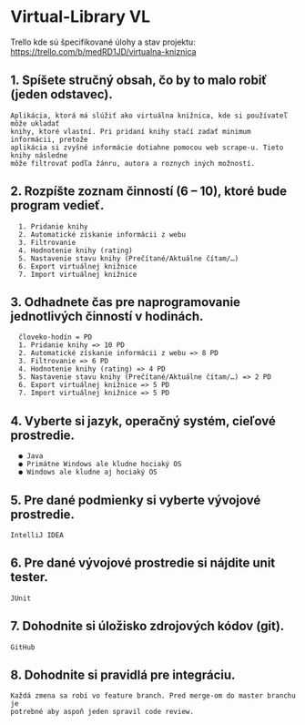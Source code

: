 # Virtual-Library VL
Trello kde sú špecifikované úlohy a stav projektu: https://trello.com/b/medRD1JD/virtualna-kniznica

## 1. Spíšete stručný obsah, čo by to malo robiť (jeden odstavec).
    Aplikácia, ktorá má slúžiť ako virtuálna knižnica, kde si používateľ môže ukladať
    knihy, ktoré vlastní. Pri pridaní knihy stačí zadať minimum informácii, pretože
    aplikácia si zvyšné informácie dotiahne pomocou web scrape-u. Tieto knihy následne
    môže filtrovať podľa žánru, autora a roznych iných možností.
    
## 2. Rozpíšte zoznam činností (6 – 10), ktoré bude program vedieť.
      1. Pridanie knihy
      2. Automatické získanie informácii z webu
      3. Filtrovanie
      4. Hodnotenie knihy (rating)
      5. Nastavenie stavu knihy (Prečítané/Aktuálne čítam/…)
      6. Export virtuálnej knižnice
      7. Import virtuálnej knižnice
## 3. Odhadnete čas pre naprogramovanie jednotlivých činností v hodinách.
      človeko-hodín = PD
      1. Pridanie knihy => 10 PD
      2. Automatické získanie informácii z webu => 8 PD
      3. Filtrovanie => 6 PD
      4. Hodnotenie knihy (rating) => 4 PD
      5. Nastavenie stavu knihy (Prečítané/Aktuálne čítam/…) => 2 PD
      6. Export virtuálnej knižnice => 5 PD
      7. Import virtuálnej knižnice => 5 PD
      
## 4. Vyberte si jazyk, operačný systém, cieľové prostredie.
      ● Java
      ● Primátne Windows ale kludne hociaký OS
      ● Windows ale kludne aj hociaký OS
      
## 5. Pre dané podmienky si vyberte vývojové prostredie.
    IntelliJ IDEA
    
## 6. Pre dané vývojové prostredie si nájdite unit tester.
    JUnit

## 7. Dohodnite si úložisko zdrojových kódov (git).
    GitHub

## 8. Dohodnite si pravidlá pre integráciu.
    Každá zmena sa robí vo feature branch. Pred merge-om do master branchu je
    potrebné aby aspoň jeden spravil code review.
